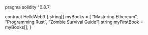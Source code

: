 pragma solidity ^0.8.7;

contract HelloWeb3 {
string[] myBooks = [ “Mastering Ethereum”, “Programming Rust”, “Zombie Survival Guide”]
string myFirstBook = myBooks[];
}

